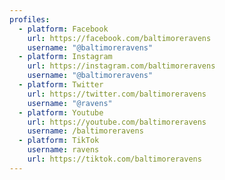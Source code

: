 ```yaml
---
profiles:
  - platform: Facebook
    url: https://facebook.com/baltimoreravens
    username: "@baltimoreravens"
  - platform: Instagram
    url: https://instagram.com/baltimoreravens
    username: "@baltimoreravens"
  - platform: Twitter
    url: https://twitter.com/baltimoreravens
    username: "@ravens"
  - platform: Youtube
    url: https://youtube.com/baltimoreravens
    username: /baltimoreravens
  - platform: TikTok
    username: ravens
    url: https://tiktok.com/baltimoreravens
---
```

